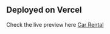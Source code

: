 
## Deployed on Vercel

Check the live preview here [Car Rental](https://car-rental-azure.vercel.app/)
